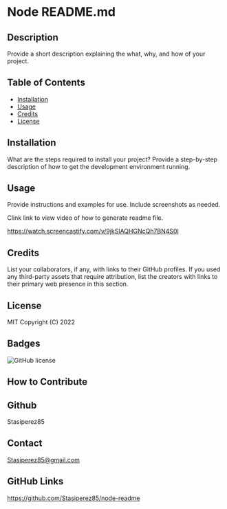 
  # Node README.md


  ## Description
  Provide a short description explaining the what, why, and how of your project.
  
  ## Table of Contents 
  
  - [Installation](#installation)
  - [Usage](#usage)
  - [Credits](#credits)
  - [License](#license)
  
  ## Installation
  What are the steps required to install your project? Provide a step-by-step description of how to get the development environment running.


  ## Usage
  Provide instructions and examples for use. Include screenshots as needed.

  Clink link to view video of how to generate readme file.

  <https://watch.screencastify.com/v/9jkSlAQHGNcQh7BN4S0l>

  ## Credits
  List your collaborators, if any, with links to their GitHub profiles. If you used any third-party assets that require attribution, list the creators with links to their primary web presence in this section.

  ## License
  MIT
  Copyright (C) 2022

  ## Badges
  ![GitHub license](https://img.shields.io/badge/license-MIT-blue.svg)
  
  ## How to Contribute
  
  ## Github
  Stasiperez85
  

  ## Contact
Stasiperez85@gmail.com

## GitHub Links
<https://github.com/Stasiperez85/node-readme>

